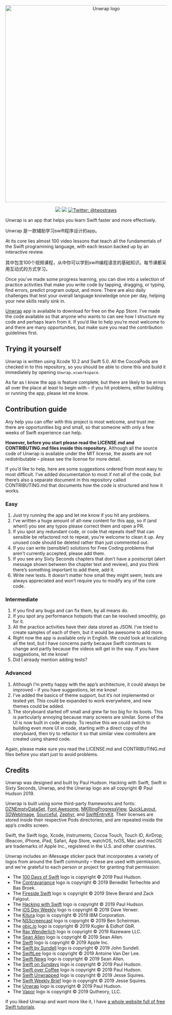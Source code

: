 
<p align="center">
    <img src="https://www.hackingwithswift.com/files/unwrap/logo.png" alt="Unwrap logo" width="614" maxHeight="171" />
</p>

<p align="center">
    <img src="https://img.shields.io/badge/iOS-12.0+-blue.svg" />
    <img src="https://img.shields.io/badge/Swift-5.0-brightgreen.svg" />
    <a href="https://twitter.com/twostraws">
        <img src="https://img.shields.io/badge/Contact-@twostraws-lightgrey.svg?style=flat" alt="Twitter: @twostraws" />
    </a>
</p>

Unwrap is an app that helps you learn Swift faster and more effectively.

Unwrap 是一款辅助学习swift程序设计的app。

At its core lies almost 100 video lessons that teach all the fundamentals of the Swift programming language, with each lesson backed up by an interactive review.

其中包含100个视频课程，从中你可以学到swift编程语言的基础知识。每节课都采用互动式的方式学习。

Once you’ve made some progress learning, you can dive into a selection of practice activities that make you write code by tapping, dragging, or typing, find errors, predict program output, and more. There are also daily challenges that test your overall language knowledge once per day, helping your new skills really sink in.

[Unwrap](https://apps.apple.com/app/id1440611372) app is available to download for free on the App Store. I’ve made the code available so that anyone who wants to can see how I structure my code and perhaps learn from it. If you’d like to help you’re most welcome to and there are many opportunities, but make sure you read the contribution guidelines first.


## Trying it yourself

Unwrap is written using Xcode 10.2 and Swift 5.0. All the CocoaPods are checked in to this repository, so you should be able to clone this and build it immediately by opening `Unwrap.xcworkspace`.

As far as I know the app is feature complete, but there are likely to be errors all over the place at least to begin with – if you hit problems, either building or running the app, please let me know.


## Contribution guide

Any help you can offer with this project is most welcome, and trust me: there are opportunities big and small, so that someone with only a few weeks of Swift experience can help.

**However, before you start please read the LICENSE.md and CONTRIBUTING.md files inside this repository.** Although all the source code of Unwrap is available under the MIT license, the assets are not redistributable – please see the license for more detail.

If you’d like to help, here are some suggestions ordered from most easy to most difficult. I’ve added documentation to most if not all of the code, but there’s also a separate document in this repository called CONTRIBUTING.md that documents how the code is structured and how it works.


### Easy

1. Just try running the app and let me know if you hit any problems.
2. I’ve written a huge amount of all-new content for this app, so if (and when!) you see any typos please correct them and open a PR.
3. If you spot any redundant code, or code that repeats itself that can sensible be refactored not to repeat, you’re welcome to clean it up. Any unused code should be deleted rather than just commented out.
4. If you can write (sensible!) solutions for Free Coding problems that aren’t currently accepted, please add them.
5. If you see any Sixty Seconds chapters that don’t have a postscript (alert message shown between the chapter text and review), and you think there’s something important to add there, add it.
5. Write new tests. It doesn’t matter how small they might seem, tests are always appreciated and won’t require you to modify any of the core code.

### Intermediate

1. If you find any bugs and can fix them, by all means do.
2. If you spot any performance hotspots that can be resolved smoothly, go for it.
3. All the practice activities have their data stored as JSON. I’ve tried to create samples of each of them, but it would be awesome to add more.
4. Right now the app is available only in English. We could look at localizing all the text, but I have concerns partly because Swift continues to change and partly because the videos will get in the way. If you have suggestions, let me know!
5. Did I already mention adding tests?


### Advanced

1. Although I’m pretty happy with the app’s architecture, it could always be improved – if you have suggestions, let me know!
2. I’ve added the basics of theme support, but it’s not implemented or tested yet. This could be expanded to work everywhere, and new themes could be added.
3. The storyboard started off small and grew far too big for its boots. This is particularly annoying because many screens are similar. Some of the UI is now built in code already. To resolve this we could switch to building even more UI in code, starting with a direct copy of the storyboard, then try to refactor it so that similar view controllers are created using shared code.

Again, please make sure you read the LICENSE.md and CONTRIBUTING.md files before you start just to avoid problems.


## Credits

Unwrap was designed and built by Paul Hudson. Hacking with Swift, Swift in Sixty Seconds, Unwrap, and the Unwrap logo are all copyright © Paul Hudson 2019.

Unwrap is built using some third-party frameworks and fonts: [DZNEmptyDataSet](https://github.com/dzenbot/DZNEmptyDataSet), [Font Awesome](https://fontawesome.com/), [MKRingProgressView](https://github.com/maxkonovalov/MKRingProgressView), [QuickLayout](https://github.com/huri000/QuickLayout), [SDWebImage](https://github.com/SDWebImage/SDWebImage), [Sourceful](https://github.com/twostraws/Sourceful), [Zephyr](https://github.com/ArtSabintsev/Zephyr), and [SwiftEntryKit](https://github.com/huri000/SwiftEntryKit). Their licenses are stored inside their respective Pods directories, and are repeated inside the app’s credits screen.

Swift, the Swift logo, Xcode, Instruments, Cocoa Touch, Touch ID, AirDrop, iBeacon, iPhone, iPad, Safari, App Store, watchOS, tvOS, Mac and macOS are trademarks of Apple Inc., registered in the U.S. and other countries.

Unwrap includes an iMessage sticker pack that incorporates a variety of logos from around the Swift community – these are used with permission, and we're grateful to each person or project for granting that permission:

- The [100 Days of Swift](https://www.hackingwithswift.com/100) logo is copyright © 2019 Paul Hudson.
- The [Contravariance](https://contravariance.rocks) logo is copyright © 2019 Benedikt Terhechte and Bas Broek.
- The [Fireside Swift](https://www.firesideswift.com) logo is copyright © 2019 Steve Berard and Zack Falgout.
- The [Hacking with Swift](https://www.hackingwithswift.com) logo is copyright © 2019 Paul Hudson.
- The [iOS Dev Weekly](https://iosdevweekly.com) logo is copyright © 2019 Dave Verwer.
- The [Kitura](https://www.kitura.io) logo is copyright © 2019 IBM Corporation.
- The [NSScreencast](https://nsscreencast.com/episodes) logo is copyright © 2019 Ben Scheirman.
- The [objc.io](https://www.objc.io) logo is copyright © 2019 Kugler & Eidhof GbR.
- The [Ray Wenderlich](https://www.raywenderlich.com) logo is copyright © 2019 Razeware LLC.
- The [Sean Allen](https://www.youtube.com/seanallen) logo is copyright © 2019 Sean Allen.
- The [Swift](https://swift.org) logo is copyright © 2019 Apple Inc.
- The [Swift by Sundell](https://www.swiftbysundell.com) logo is copyright © 2019 John Sundell.
- The [SwiftLee](https://www.avanderlee.com) logo is copyright © 2019 Antoine Van Der Lee.
- The [Swift News](https://www.youtube.com/playlist?list=PL8seg1JPkqgH-ZuXSBBXRGRlnmVtEud04) logo is copyright © 2019 Sean Allen.
- The [Swift on Sundays](https://www.youtube.com/playlist?list=PLuoeXyslFTuZNAZKB3FAYqiJZKigjC3VG) logo is copyright © 2019 Paul Hudson.
- The [Swift over Coffee](https://podcasts.apple.com/gb/podcast/swift-over-coffee/id1435076502) logo is copyright © 2019 Paul Hudson.
- The [Swift Unwrapped](https://spec.fm/podcasts/swift-unwrapped) logo is copyright © 2019 Jesse Squires.
- The [Swift Weekly Brief](https://swiftweekly.github.io) logo is copyright © 2019 Jesse Squires.
- The [Unwrap](https://apps.apple.com/app/id1440611372) logo is copyright © 2019 Paul Hudson.
- The [Vapor](https://vapor.codes) logo is copyright © 2019 Qutheory, LLC.

If you liked Unwrap and want more like it, I have [a whole website full of free Swift tutorials](https://www.hackingwithswift.com).
